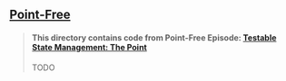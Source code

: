 ## [Point-Free](https://www.pointfree.co)

> #### This directory contains code from Point-Free Episode: [Testable State Management: The Point](https://www.pointfree.co/episodes/ep90-composing-architecture-with-case-paths)
>
> TODO
